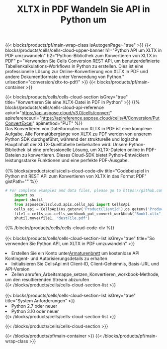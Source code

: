 ﻿---
title: XLTX in PDF Wandeln Sie API in Python um
description:  Cloud-APIs und SDKs für Microsoft Excel und OpenOffice Calc. Konvertieren Sie die Tabelle in ein anderes Dateiformat.
url: /de/python/conversion/xltx-to-pdf/
---
{{< blocks/products/pf/main-wrap-class isAutogenPage="true" >}}
{{< blocks/products/cells/cells-cloud-upper-banner h1="Python API um XLTX in PDF umzuwandeln" h2="Python-Bibliothek zum Konvertieren von XLTX in PDF" p="Verwenden Sie Cells Conversion REST API, um benutzerdefinierte Tabellenkalkulations-Workflows in Python zu erstellen. Dies ist eine professionelle Lösung zur Online-Konvertierung von XLTX in PDF und andere Dokumentformate unter Verwendung von Python." urlsection="conversion/xltx-to-pdf/" >}}
{{< blocks/products/pf/main-container >}}

{{< blocks/products/cells/cells-cloud-section isGrey="true" title="Konvertieren Sie eine XLTX-Datei in PDF in Python" >}}
{{% blocks/products/cells/cells-cloud-api-reference apiurl="https://api.aspose.cloud/v3.0/cells/convert" apireferenceurl="https://apireference.aspose.cloud/cells/#/Conversion/PutConvertExcel" apimethod="PUT" %}}
<br/>
Das Konvertieren von Dateiformaten von XLTX in PDF ist eine komplexe Aufgabe. Alle Formatübergänge von XLTX zu PDF werden von unserem Python SDK durchgeführt, während der strukturelle und logische Hauptinhalt der XLTX-Quelltabelle beibehalten wird. Unsere Python-Bibliothek ist eine professionelle Lösung, um XLTX-Dateien online in PDF-Dateien zu konvertieren. Dieses Cloud-SDK bietet Python-Entwicklern leistungsstarke Funktionen und eine perfekte PDF-Ausgabe.
<br/>
<br/>
{{% blocks/products/cells/cells-cloud-code-div title="Codebeispiel in Python mit REST API zum Konvertieren von XLTX in das Format PDF" gistPath="" %}}
 
```python
# For complete examples and data files, please go to https://github.com/aspose-cells-cloud/aspose-cells-cloud-python/
    import os
    import shutil
    from asposecellscloud.apis.cells_api import CellsApi
    cells_api = CellsApi(os.getenv('ProductClientId'),os.getenv('ProductClientSecret'))
    file1 = cells_api.cells_workbook_put_convert_workbook("Book1.xltx",format="pdf")
    shutil.move(file1, "destFile.pdf")     
```
 
{{% /blocks/products/cells/cells-cloud-code-div %}}
<br/>
<br/>
{{< blocks/products/cells/cells-cloud-section-list isGrey="true" title="So verwenden Sie Python API, um XLTX in PDF umzuwandeln" >}}
<li> Erstellen Sie ein Konto unter<a href="https://dashboard.aspose.cloud/">Armaturenbrett</a> um kostenlose API Kontingent- und Autorisierungsdetails zu erhalten</li>
<li>Initialisieren Sie CellsApi mit Client-ID, Client-Geheimnis, Basis-URL und API-Version</li>
<li>Zellen anrufen_Arbeitsmappe_setzen_Konvertieren_workbook-Methode, um den resultierenden Stream abzurufen</li>
{{< /blocks/products/cells/cells-cloud-section-list >}}
<br/>
<br/>
{{< blocks/products/cells/cells-cloud-section-list isGrey="true" title="System Anforderungen" >}}
<li>Python 2.7 oder neuer</li>
<li>Python 3.10 oder neuer</li>
{{< /blocks/products/cells/cells-cloud-section-list >}}

{{< /blocks/products/cells/cells-cloud-section >}}

{{< /blocks/products/pf/main-container >}}
{{< /blocks/products/pf/main-wrap-class >}}
